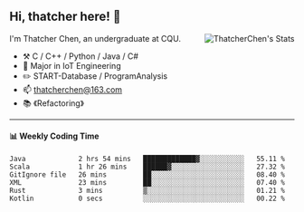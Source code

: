 ## Hi, thatcher here! :wave:

<img align="right" src="https://github-readme-stats.vercel.app/api?username=thatcherchen&title_color=333&text_color=777" alt="ThatcherChen's Stats" >

I'm Thatcher Chen, an undergraduate at CQU.

- :hammer_and_pick:  C / C++ / Python / Java / C# 
- :seedling:  Major in IoT Engineering
- :pencil2: START-Database / ProgramAnalysis
- :mailbox: thatcherchen@163.com
- :books: 《Refactoring》

---

#### :bar_chart: Weekly Coding Time

<!--START_SECTION:waka-->

```text
Java             2 hrs 54 mins   █████████████▓░░░░░░░░░░░   55.11 %
Scala            1 hr 26 mins    ██████▓░░░░░░░░░░░░░░░░░░   27.32 %
GitIgnore file   26 mins         ██░░░░░░░░░░░░░░░░░░░░░░░   08.40 %
XML              23 mins         ██░░░░░░░░░░░░░░░░░░░░░░░   07.40 %
Rust             3 mins          ▒░░░░░░░░░░░░░░░░░░░░░░░░   01.21 %
Kotlin           0 secs          ░░░░░░░░░░░░░░░░░░░░░░░░░   00.22 %
```

<!--END_SECTION:waka-->

